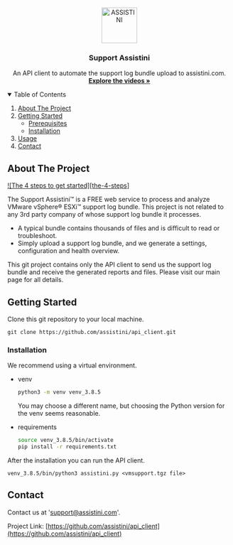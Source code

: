 <!-- LOGO -->
<br />
<p align="center">
  <a href="https://assistini.com/">
    <img src="https://assistini.com/static/logo_transparent.png" alt="ASSISTINI" width="80" height="80">
  </a>

  <h3 align="center">Support Assistini</h3>

  <p align="center">
    An API client to automate the support log bundle upload to assistini.com.
    <br />
    <a href="https://assistini.com/#videos"><strong>Explore the videos »</strong></a>
    <br />
  </p>
</p>


<!-- TABLE OF CONTENTS -->
<details open="open">
  <summary>Table of Contents</summary>
  <ol>
    <li>
      <a href="#about-the-project">About The Project</a>
    </li>
    <li>
      <a href="#getting-started">Getting Started</a>
      <ul>
        <li><a href="#prerequisites">Prerequisites</a></li>
        <li><a href="#installation">Installation</a></li>
      </ul>
    </li>
    <li><a href="#usage">Usage</a></li>
    <li><a href="#contact">Contact</a></li>
  </ol>
</details>



<!-- ABOUT THE PROJECT -->
## About The Project

[![The 4 steps to get started][the-4-steps]](https://assistini.com/static/steps.png)

The Support Assistini™ is a FREE web service to process and analyze VMware vSphere® ESXi™ support log bundle.
This project is not related to any 3rd party company of whose support log bundle it processes.
* A typical bundle contains thousands of files and is difficult to read or troubleshoot.
* Simply upload a support log bundle, and we generate a settings, configuration and health overview. 

This git project contains only the API client to send us the support log bundle and receive the generated reports and files.
Please visit our main page for all details.


<!-- GETTING STARTED -->
## Getting Started

Clone this git repository to your local machine.
```ssh
git clone https://github.com/assistini/api_client.git
```

### Installation

We recommend using a virtual environment.
* venv
  ```sh
  python3 -m venv venv_3.8.5
  ```
  You may choose a different name, but choosing the Python version for the venv seems reasonable.
  
* requirements
  ```sh
  source venv_3.8.5/bin/activate
  pip install -r requirements.txt
  ```

After the installation you can run the API client.
```ssh
venv_3.8.5/bin/python3 assistini.py <vmsupport.tgz file>

```
<!-- CONTACT -->
## Contact

Contact us at 'support@assistini.com'.

Project Link: [https://github.com/assistini/api_client](https://github.com/assistini/api_client)
